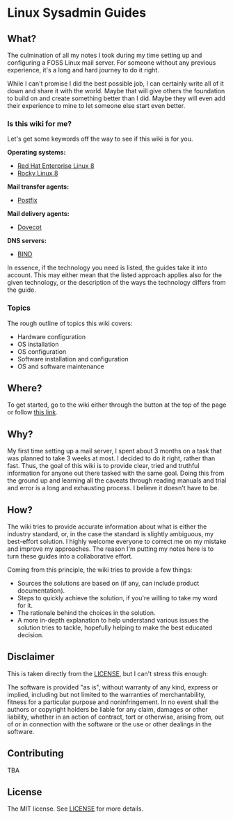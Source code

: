 # Linux Sysadmin Guides

## What?

The culmination of all my notes I took during my time setting up and configuring a FOSS Linux mail server. For someone without any previous experience, it's a long and hard journey to do it right.

While I can't promise I did the best possible job, I can certainly write all of it down and share it with the world. Maybe that will give others the foundation to build on and create something better than I did. Maybe they will even add their experience to mine to let someone else start even better.

### Is this wiki for me?

Let's get some keywords off the way to see if this wiki is for you.

**Operating systems:**

- [Red Hat Enterprise Linux 8](https://www.redhat.com/en/technologies/linux-platforms/enterprise-linux)
- [Rocky Linux 8](https://rockylinux.org/)

**Mail transfer agents:**

- [Postfix](https://www.postfix.org/)

**Mail delivery agents:**

- [Dovecot](https://www.dovecot.org/)

**DNS servers:**

- [BIND](https://www.isc.org/bind/)

In essence, if the technology you need is listed, the guides take it into account. This may either mean that the listed approach applies also for the given technology, or the description of the ways the technology differs from the guide.

### Topics

The rough outline of topics this wiki covers:

- Hardware configuration
- OS installation
- OS configuration
- Software installation and configuration
- OS and software maintenance

## Where?

To get started, go to the wiki either through the button at the top of the page or follow [this link](https://github.com/martycagas/linux-sysadmin-guides/wiki).

## Why?

My first time setting up a mail server, I spent about 3 months on a task that was planned to take 3 weeks at most. I decided to do it right, rather than fast. Thus, the goal of this wiki is to provide clear, tried and truthful information for anyone out there tasked with the same goal. Doing this from the ground up and learning all the caveats through reading manuals and trial and error is a long and exhausting process. I believe it doesn't have to be.

## How?

The wiki tries to provide accurate information about what is either the industry standard, or, in the case the standard is slightly ambiguous, my best-effort solution. I highly welcome everyone to correct me on my mistake and improve my approaches. The reason I'm putting my notes here is to turn these guides into a collaborative effort.

Coming from this principle, the wiki tries to provide a few things:

- Sources the solutions are based on (if any, can include product documentation).
- Steps to quickly achieve the solution, if you're willing to take my word for it.
- The rationale behind the choices in the solution.
- A more in-depth explanation to help understand various issues the solution tries to tackle, hopefully helping to make the best educated decision.

## Disclaimer

This is taken directly from the [LICENSE](LICENSE), but I can't stress this enough:

The software is provided "as is", without warranty of any kind, express or implied, including but not limited to the warranties of merchantability, fitness for a particular purpose and noninfringement. In no event shall the authors or copyright holders be liable for any claim, damages or other liability, whether in an action of contract, tort or otherwise, arising from, out of or in connection with the software or the use or other dealings in the software.

## Contributing

TBA

## License

The MIT license. See [LICENSE](LICENSE) for more details.
